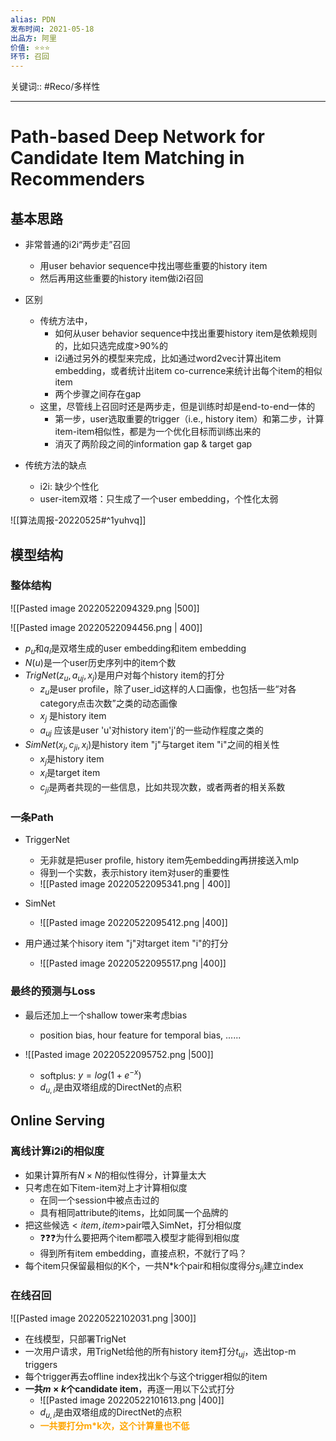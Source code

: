 ```yaml
---
alias: PDN
发布时间: 2021-05-18
出品方: 阿里
价值: ⭐⭐⭐
环节: 召回
---
```

关键词:: #Reco/多样性 

---

# Path-based Deep Network for Candidate Item Matching in Recommenders

## 基本思路
- 非常普通的i2i“两步走”召回
	- 用user behavior sequence中找出哪些重要的history item
	- 然后再用这些重要的history item做i2i召回
- 区别
	- 传统方法中，
		- 如何从user behavior sequence中找出重要history item是依赖规则的，比如只选完成度>90%的
		- i2i通过另外的模型来完成，比如通过word2vec计算出item embedding，或者统计出item co-currence来统计出每个item的相似item
		- 两个步骤之间存在gap
	- 这里，尽管线上召回时还是两步走，但是训练时却是end-to-end一体的
		- 第一步，user选取重要的trigger（i.e., history item）和第二步，计算item-item相似性，都是为一个优化目标而训练出来的
		- 消灭了两阶段之间的information gap & target gap

- 传统方法的缺点
	- i2i: 缺少个性化
	- user-item双塔：只生成了一个user embedding，个性化太弱

![[算法周报-20220525#^1yuhvq]]

## 模型结构

### 整体结构
![[Pasted image 20220522094329.png |500]]

![[Pasted image 20220522094456.png | 400]]
- $p_u$和$q_i$是双塔生成的user embedding和item embedding
- $N(u)$是一个user历史序列中的item个数
- $TrigNet(z_u,a_{uj},x_j)$是用户对每个history item的打分
	- $z_u$是user profile，除了user_id这样的人口画像，也包括一些“对各category点击次数”之类的动态画像
	- $x_j$ 是history item
	- $a_{uj}$ 应该是user 'u'对history item'j'的一些动作程度之类的
- $SimNet(x_j,c_{ji},x_i)$是history item "j"与target item "i"之间的相关性
	- $x_j$是history item
	- $x_i$是target item
	- $c_{ji}$是两者共现的一些信息，比如共现次数，或者两者的相关系数

### 一条Path
- TriggerNet
	- 无非就是把user profile, history item先embedding再拼接送入mlp
	- 得到一个实数，表示history item对user的重要性
	- ![[Pasted image 20220522095341.png | 400]]

- SimNet
	- ![[Pasted image 20220522095412.png |400]]

- 用户通过某个hisory item "j"对target item "i"的打分
	- ![[Pasted image 20220522095517.png |400]]

### 最终的预测与Loss
- 最后还加上一个shallow tower来考虑bias
	- position bias, hour feature for temporal bias, ......

- ![[Pasted image 20220522095752.png |500]]
	- softplus: $y=log(1+e^{-x})$
	- $d_{u,i}$是由双塔组成的DirectNet的点积

## Online Serving

### 离线计算i2i的相似度

- 如果计算所有$N \times N$的相似性得分，计算量太大
- 只考虑在如下item-item对上才计算相似度
	- 在同一个session中被点击过的
	- 具有相同attribute的items，比如同属一个品牌的
- 把这些候选$<item,item>$pair喂入SimNet，打分相似度
	- ❓❓❓为什么要把两个item都喂入模型才能得到相似度
	- 得到所有item embedding，直接点积，不就行了吗？
- 每个item只保留最相似的K个，一共N\*k个pair和相似度得分$s_{ji}$建立index

### 在线召回
![[Pasted image 20220522102031.png |300]]
- 在线模型，只部署TrigNet
- 一次用户请求，用TrigNet给他的所有history item打分$t_{uj}$，选出top-m triggers
- 每个trigger再去offline index找出k个与这个trigger相似的item
- **一共$m \times k$个candidate item**，再逐一用以下公式打分
	- ![[Pasted image 20220522101613.png |400]]
	- $d_{u,i}$是由双塔组成的DirectNet的点积
	- <span style="color:orange;font-weight:bold">一共要打分m*k次，这个计算量也不低</span>


